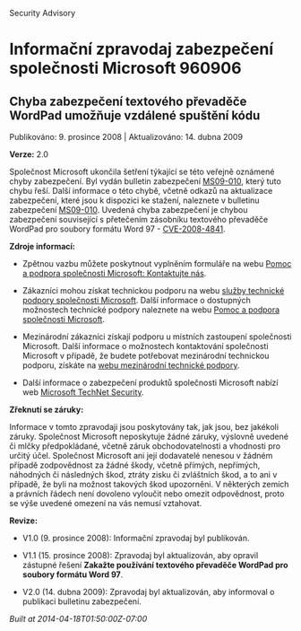 ﻿---
Title: Informační zpravodaj zabezpečení společnosti Microsoft 960906

TOCTitle: 960906

ms:assetid: 960906

ms:mtpsurl: https://technet.microsoft.com/cs-CZ/library/960906(v=Security.10)

ms:contentKeyID: 61223588

---

Security Advisory

# Informační zpravodaj zabezpečení společnosti Microsoft 960906 #

## Chyba zabezpečení textového převaděče WordPad umožňuje vzdálené spuštění kódu ##

Publikováno: 9. prosince 2008 | Aktualizováno: 14. dubna 2009

**Verze:** 2.0

Společnost Microsoft ukončila šetření týkající se této veřejně oznámené chyby zabezpečení. Byl vydán bulletin zabezpečení [MS09-010](http://go.microsoft.com/fwlink/?linkid=139849), který tuto chybu řeší. Další informace o této chybě, včetně odkazů na aktualizace zabezpečení, které jsou k dispozici ke stažení, naleznete v bulletinu zabezpečení [MS09-010](http://go.microsoft.com/fwlink/?linkid=139849). Uvedená chyba zabezpečení je chybou zabezpečení související s přetečením zásobníku textového převaděče WordPad pro soubory formátu Word 97 - [CVE-2008-4841](http://www.cve.mitre.org/cgi-bin/cvename.cgi?name=cve-2008-4841).

**Zdroje informací:**

* Zpětnou vazbu můžete poskytnout vyplněním formuláře na webu [Pomoc a podpora společnosti Microsoft: Kontaktujte nás](https://support.microsoft.com/common/survey.aspx?scid=sw;en;1257&amp;amp;showpage=1&amp;amp;ws=technet&amp;amp;sd=tech).

* Zákazníci mohou získat technickou podporu na webu [služby technické podpory společnosti Microsoft](http://go.microsoft.com/fwlink/?linkid=21131). Další informace o dostupných možnostech technické podpory naleznete na webu [Pomoc a podpora společnosti Microsoft](http://support.microsoft.com/).

* Mezinárodní zákazníci získají podporu u místních zastoupení společnosti Microsoft. Další informace o možnostech kontaktování společnosti Microsoft v případě, že budete potřebovat mezinárodní technickou podporu, získáte na [webu mezinárodní technické podpory](http://go.microsoft.com/fwlink/?linkid=21155).

* Další informace o zabezpečení produktů společnosti Microsoft nabízí web [Microsoft TechNet Security](http://go.microsoft.com/fwlink/?linkid=21132).

**Zřeknutí se záruky:**

Informace v tomto zpravodaji jsou poskytovány tak, jak jsou, bez jakékoli záruky. Společnost Microsoft neposkytuje žádné záruky, výslovně uvedené či mlčky předpokládané, včetně záruk obchodovatelnosti a vhodnosti pro určitý účel. Společnost Microsoft ani její dodavatelé nenesou v žádném případě zodpovědnost za žádné škody, včetně přímých, nepřímých, náhodných či následných škod, ztráty zisku či zvláštních škod, a to ani v případě, že byli na možnost takových škod upozorněni. V některých zemích a právních řádech není dovoleno vyloučit nebo omezit odpovědnost, proto se výše uvedené omezení na vás nemusí vztahovat.

**Revize:**

* V1.0 (9. prosince 2008): Informační zpravodaj byl publikován.

* V1.1 (15. prosince 2008): Zpravodaj byl aktualizován, aby opravil zástupné řešení **Zakažte používání textového převaděče WordPad pro soubory formátu Word 97**.


* V2.0 (14. dubna 2009): Zpravodaj byl aktualizován, aby informoval o publikaci bulletinu zabezpečení.

*Built at 2014-04-18T01:50:00Z-07:00*



